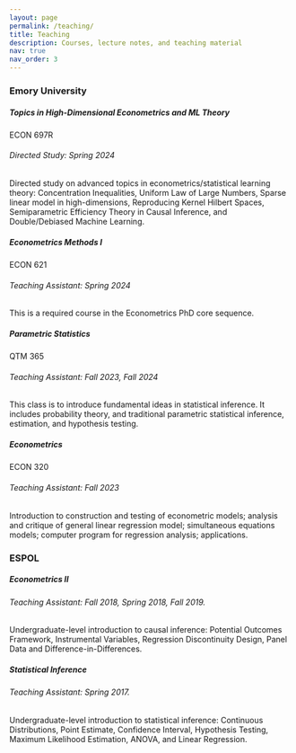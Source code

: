 ```yaml
---
layout: page
permalink: /teaching/
title: Teaching
description: Courses, lecture notes, and teaching material
nav: true
nav_order: 3
---
```


<h3 class="mt-4">Emory University</h3>

<style>
  .clickable-header {
    text-decoration: none;
    color: inherit;
  }

</style>

<div class="card mt-3">
  <div class="p-3">
    <div class="row">
      <div class="col-sm-10">
        <a href="https://marcelortiz.com/ECON697R/" target="_blank" class="clickable-header">
          <h5 class="font-weight-bold">Topics in High-Dimensional Econometrics and ML Theory</h5>
        </a>
      </div>
      <div class="col-sm-2 text-left text-sm-right">
        <span class="badge font-weight-bold danger-color-dark text-uppercase align-middle">
          ECON 697R
        </span>
      </div>
    </div>
    <h6 class="font-italic mt-2 mt-sm-0">Directed Study: Spring 2024</h6>
    Directed study on advanced topics in econometrics/statistical learning theory: Concentration Inequalities, Uniform Law of Large Numbers, Sparse linear model in high-dimensions, Reproducing Kernel Hilbert Spaces, Semiparametric Efficiency Theory in Causal Inference, and Double/Debiased Machine Learning.
  </div>
</div>


<div class="card mt-3">
  <div class="p-3">
    <div class="row">
      <div class="col-sm-10">
        <h5 class="font-weight-bold">Econometrics Methods I</h5>
      </div>
      <div class="col-sm-2 text-left text-sm-right">
        <span class="badge font-weight-bold danger-color-dark text-uppercase align-middle">
            ECON 621
        </span>
      </div>
    </div>
    <h6 class="font-italic mt-2 mt-sm-0">Teaching Assistant: Spring 2024</h6>
    This is a required course in the Econometrics PhD core sequence.
  </div>
</div>


<div class="card mt-3">
  <div class="p-3">
    <div class="row">
      <div class="col-sm-10">
        <h5 class="font-weight-bold">Parametric Statistics</h5>
      </div>
      <div class="col-sm-2 text-left text-sm-right">
        <span class="badge font-weight-bold danger-color-dark text-uppercase align-middle">
            QTM 365
        </span>
      </div>
    </div>
    <h6 class="font-italic mt-2 mt-sm-0">Teaching Assistant: Fall 2023, Fall 2024</h6>
    This class is to introduce fundamental ideas in statistical inference. It includes probability theory, and traditional parametric statistical inference, estimation, and hypothesis testing.
  </div>
</div>

<div class="card mt-3">
  <div class="p-3">
    <div class="row">
      <div class="col-sm-10">
        <h5 class="font-weight-bold">Econometrics</h5>
      </div>
      <div class="col-sm-2 text-left text-sm-right">
        <span class="badge font-weight-bold danger-color-dark text-uppercase align-middle">
            ECON 320
        </span>
      </div>
    </div>
    <h6 class="font-italic mt-2 mt-sm-0">Teaching Assistant: Fall 2023</h6>
    Introduction to construction and testing of econometric models; analysis and critique of general linear regression model; simultaneous equations models; computer program for regression analysis; applications.
  </div>
</div>

<h3 class="mt-4">ESPOL</h3>

<div class="card mt-3">
  <div class="p-3">
    <div class="row">
      <div class="col-sm-10">
        <h5 class="font-weight-bold">Econometrics II</h5>
      </div>
    </div>
    <h6 class="font-italic mt-2 mt-sm-0">Teaching Assistant: Fall 2018, Spring 2018, Fall 2019.</h6>
    Undergraduate-level introduction to causal inference: Potential Outcomes Framework, Instrumental Variables, Regression Discontinuity Design, Panel Data and Difference-in-Differences.
  </div>
</div>

<div class="card mt-3">
  <div class="p-3">
    <div class="row">
      <div class="col-sm-10">
        <h5 class="font-weight-bold">Statistical Inference</h5>
      </div>
    </div>
    <h6 class="font-italic mt-2 mt-sm-0">Teaching Assistant: Spring 2017.</h6>
    Undergraduate-level introduction to statistical inference: Continuous Distributions, Point Estimate, Confidence Interval, Hypothesis Testing, Maximum Likelihood Estimation, ANOVA, and Linear Regression.
  </div>
</div>
